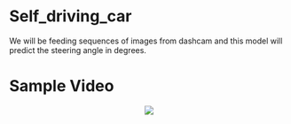 # Self_driving_car
We will be feeding sequences of images from dashcam and this model will predict the steering angle in degrees.


# Sample Video
<p align="center">
<img src="https://github.com/co17313/self-driving-car/blob/master/ezgif.com-video-to-gif.gif">
</p>
